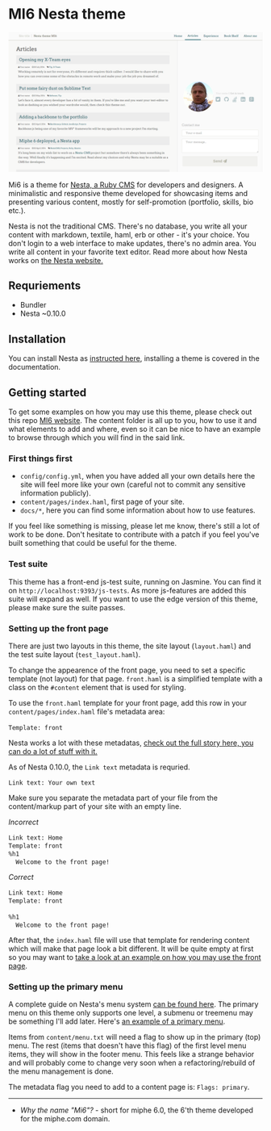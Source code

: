 MI6 Nesta theme
===============

![Mi6 screenshot](public/mi6.theme/cimg/mi6.screenshot.png)

Mi6 is a theme for [Nesta, a Ruby CMS](http://nestacms.com) for developers and designers. A minimalistic and responsive theme developed for showcasing items and presenting various content, mostly for self-promotion (portfolio, skills, bio etc.).

Nesta is not the traditional CMS. There's no database, you write all your content with markdown, textile, haml, erb or other - it's your choice. You don't login to a web interface to make updates, there's no admin area. You write all content in your favorite text editor. Read more about how Nesta works on [the Nesta website.](http://nestacms.com)

## Requriements

- Bundler
- Nesta ~0.10.0

## Installation

You can install Nesta as [instructed here](https://github.com/gma/nesta), installing a theme is covered in the documentation.

## Getting started

To get some examples on how you may use this theme, please check out this repo [MI6 website](https://github.com/miphe/mi6). The content folder is all up to you, how to use it and what elements to add and where, even so it can be nice to have an example to browse through which you will find in the said link.

### First things first

- `config/config.yml`, when you have added all your own details here the site will feel more like your own (careful not to commit any sensitive information publicly).
- `content/pages/index.haml`, first page of your site.
- `docs/*`, here you can find some information about how to use features.

If you feel like something is missing, please let me know, there's still a lot of work to be done. Don't hesitate to contribute with a patch if you feel you've built something that could be useful for the theme.

### Test suite

This theme has a front-end js-test suite, running on Jasmine. You can find it on `http://localhost:9393/js-tests`. As more js-features are added this suite will expand as well. If you want to use the edge version of this theme, please make sure the suite passes.

### Setting up the front page

There are just two layouts in this theme, the site layout (`layout.haml`) and the test suite layout (`test_layout.haml`).

To change the appearence of the front page, you need to set a specific template (not layout) for that page. `front.haml` is a simplified template with a class on the `#content` element that is used for styling.

To use the `front.haml` template for your front page, add this row in your `content/pages/index.haml` file's metadata area:

`Template: front`

Nesta works a lot with these metadatas, [check out the full story here, you can do a lot of stuff with it.](http://nestacms.com/docs/creating-content/metadata-reference)

As of Nesta 0.10.0, the `Link text` metadata is requried.

```
Link text: Your own text
```

Make sure you separate the metadata part of your file from the content/markup part of your site with an empty line.

*Incorrect*
```haml
Link text: Home
Template: front
%h1
  Welcome to the front page!
```

*Correct*
```haml
Link text: Home
Template: front

%h1
  Welcome to the front page!
```

After that, the `index.haml` file will use that template for rendering content which will make that page look a bit different. It will be quite empty at first so you may want to [take a look at an example on how you may use the front page](https://github.com/miphe/mi6/blob/master/content/pages/index.haml).

### Setting up the primary menu

A complete guide on Nesta's menu system [can be found here](http://nestacms.com/docs/creating-content/menus). The primary menu on this theme only supports one level, a submenu or treemenu may be something I'll add later. Here's [an example of a primary menu](https://github.com/miphe/mi6/blob/master/content/menu.txt).

Items from `content/menu.txt` will need a flag to show up in the primary (top) menu. The rest (items that doesn't have this flag) of the first level menu items, they will show in the footer menu. This feels like a strange behavior and will probably come to change very soon when a refactoring/rebuild of the menu management is done.

The metadata flag you need to add to a content page is: `Flags: primary`.

---

- _Why the name "Mi6"?_ - short for miphe 6.0, the 6'th theme developed for the miphe.com domain.
